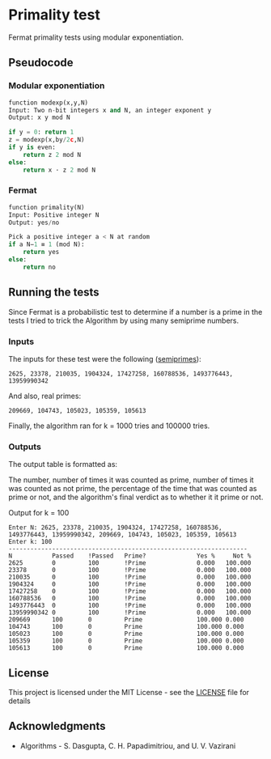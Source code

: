 # Primality test

Fermat primality tests using modular exponentiation.

## Pseudocode

### Modular exponentiation

```python
function modexp(x,y,N)
Input: Two n-bit integers x and N, an integer exponent y
Output: x y mod N

if y = 0: return 1
z = modexp(x,by/2c,N)
if y is even:
    return z 2 mod N
else:
    return x · z 2 mod N
```

### Fermat 

```python
function primality(N)
Input: Positive integer N
Output: yes/no

Pick a positive integer a < N at random
if a N−1 ≡ 1 (mod N):
    return yes
else:
    return no
```

## Running the tests

Since Fermat is a probabilistic test to determine if a number is a prime in the tests I tried to trick the Algorithm by using many semiprime numbers.

### Inputs

The inputs for these test were the following ([semiprimes](http://oeis.org/A066265)):

```
2625, 23378, 210035, 1904324, 17427258, 160788536, 1493776443, 13959990342
```

And also, real primes:

```
209669, 104743, 105023, 105359, 105613
```

Finally, the algorithm ran for k = 1000 tries and 100000 tries.

### Outputs

The output table is formatted as:

The number, number of times it was counted as prime, number of times it was counted as not prime, the percentage of the time that was counted as prime or not, and the algorithm's final verdict as to whether it it prime or not.

Output for k = 100
```
Enter N: 2625, 23378, 210035, 1904324, 17427258, 160788536, 1493776443, 13959990342, 209669, 104743, 105023, 105359, 105613
Enter k: 100
------------------------------------------------------------------
N           Passed    !Passed   Prime?              Yes %     Not %     
2625        0         100       !Prime              0.000	100.000
23378       0         100       !Prime              0.000	100.000
210035      0         100       !Prime              0.000	100.000
1904324     0         100       !Prime              0.000	100.000
17427258    0         100       !Prime              0.000	100.000
160788536   0         100       !Prime              0.000	100.000
1493776443  0         100       !Prime              0.000	100.000
13959990342 0         100       !Prime              0.000	100.000
209669      100       0         Prime               100.000	0.000
104743      100       0         Prime               100.000	0.000
105023      100       0         Prime               100.000	0.000
105359      100       0         Prime               100.000	0.000
105613      100       0         Prime               100.000	0.000
```

## License

This project is licensed under the MIT License - see the [LICENSE](LICENSE) file for details

## Acknowledgments

* Algorithms - S. Dasgupta, C. H. Papadimitriou, and U. V. Vazirani

